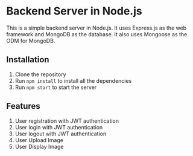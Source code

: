 Backend Server in Node.js
========================
This is a simple backend server in Node.js. It uses Express.js as the web framework and MongoDB as the database. It also uses Mongoose as the ODM for MongoDB.

## Installation
1. Clone the repository
2. Run `npm install` to install all the dependencies
3. Run `npm start` to start the server

## Features
1. User registration with JWT authentication
2. User login with JWT authentication
3. User logout with JWT authentication
4. User Upload Image
5. User Display Image